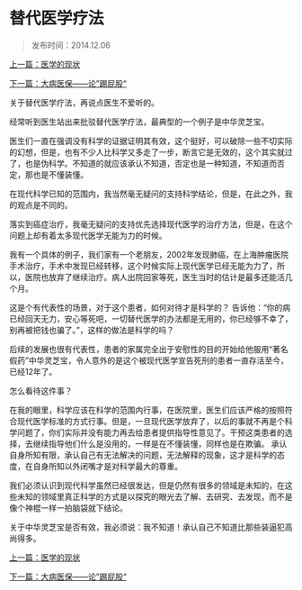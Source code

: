 # 替代医学疗法

> 发布时间：2014.12.06

[上一篇：医学的现状](/social/article10)

[下一篇：大病医保——论”踢屁股“](/social/article12)



关于替代医学疗法，再说点医生不爱听的。

经常听到医生站出来批驳替代医学疗法，最典型的一个例子是中华灵芝宝。

医生们一直在强调没有科学的证据证明其有效，这个挺好，可以破除一些不切实际的幻想，但是，也有不少人比科学又多走了一步，断言它是无效的，这个其实就过了，也是伪科学。不知道的就应该承认不知道，否定也是一种知道，不知道而否定，那也是不懂装懂。

在现代科学已知的范围内，我当然毫无疑问的支持科学结论，但是，在此之外，我的观点是不同的。 

落实到癌症治疗，我毫无疑问的支持优先选择现代医学的治疗方法，但是，在这个问题上却有着太多现代医学无能为力的时候。

我有一个具体的例子，我们家有一个老朋友，2002年发现肺癌，在上海肿瘤医院手术治疗，手术中发现已经转移，这个时候实际上现代医学已经无能为力了，所以，医院也放弃了继续治疗。病人出院回家等死，医生当时的估计是最多还能活几个月。

这是个有代表性的场景，对于这个患者，如何对待才是科学的？ 告诉他：“你的病已经回天无力，安心等死吧，一切替代医学的办法都是无用的，你已经够不幸了，别再被把钱也骗了。”，这样的做法是科学的吗？

后续的发展也很有代表性，患者的家属完全出于安慰性的目的开始给他服用“著名假药”中华灵芝宝，令人意外的是这个被现代医学宣告死刑的患者一直存活至今，已经12年了。

怎么看待这件事？

在我的眼里，科学应该在科学的范围内行事，在医院里，医生们应该严格的按照符合现代医学标准的方式行事。但是，一旦现代医学放弃了，以后的事就不再是个科学问题了，你们实际并没有能力再去给患者提供指导性意见了。干预这类患者的选择，去继续指导他们什么是没用的，一样是在不懂装懂，同样也是在欺骗。 承认自身所知有限，承认自己有无法解决的问题，无法解释的现象，这才是科学的态度，在自身所知以外闭嘴才是对科学最大的尊重。

我们必须认识到现代科学虽然已经很发达，但是仍然有很多的领域是未知的，在这些未知的领域里真正科学的方式是以探究的眼光去了解、去研究、去发现，而不是像个神棍一样一拍脑袋就下结论。

关于中华灵芝宝是否有效，我必须说：我不知道！承认自己不知道比那些装逼犯高尚得多。



[上一篇：医学的现状](/social/article10)

[下一篇：大病医保——论”踢屁股“](/social/article12)

